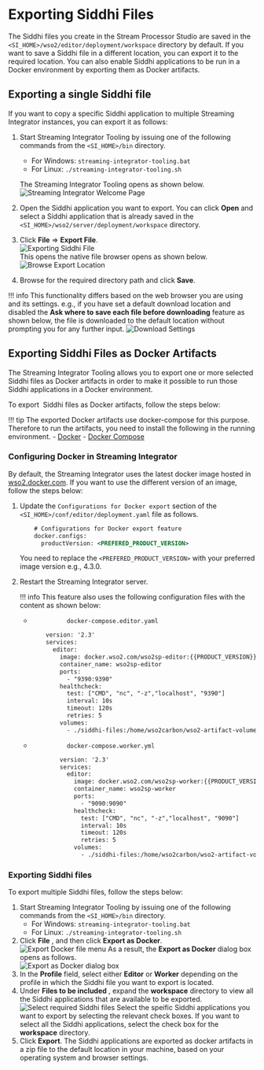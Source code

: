 # Exporting Siddhi Files
The Siddhi files you create in the Stream Processor Studio are saved in the `<SI_HOME>/wso2/editor/deployment/workspace` 
directory by default. If you want to save a Siddhi file in a different location, you can export it to the required 
location. You can also enable Siddhi applications to be run in a Docker environment by exporting them as Docker 
artifacts.

## Exporting a single Siddhi file
If you want to copy a specific Siddhi application to multiple Streaming Integrator instances, you can export it as follows:

1. Start Streaming Integrator Tooling by issuing one of the following commands from the `<SI_HOME>/bin` directory.
    - For Windows: `streaming-integrator-tooling.bat`
    - For Linux: `./streaming-integrator-tooling.sh` <br/>
    
    The Streaming Integrator Tooling opens as shown below.  
    ![Streaming Integrator Welcome Page](../images/exporting-Siddhi-Applications/SI-Welcome_Page.png)
2. Open the Siddhi application you want to export. You can click **Open** and select a Siddhi application that is 
    already saved in the `<SI_HOME>/wso2/server/deployment/workspace` directory.
3. Click **File** =\> **Export File**.  
    ![Exporting Siddhi File](../images/exporting-Siddhi-Applications/Export_Siddhi_File.png)  
    This opens the native file browser opens as shown below.  
    ![Browse Export Location](../images/exporting-Siddhi-Applications/fileExport.png)
4. Browse for the required directory path and click **Save**.

!!! info
    This functionality differs based on the web browser you are using and its settings. e.g., if you have set a default
    download location and disabled the **Ask where to save each file before downloading** feature as shown below, the 
    file is downloaded to the default location without prompting you for any further input.
    ![Download Settings](../images/exporting-Siddhi-Applications/Download_Settings.png)  
    
## Exporting Siddhi Files as Docker Artifacts
The Streaming Integrator Tooling allows you to export one or more selected Siddhi files as Docker artifacts in order to
 make it possible to run those Siddhi applications in a Docker environment.

To export  Siddhi files as Docker artifacts, follow the steps below:

!!! tip
    The exported Docker artifacts use docker-compose for this purpose. Therefore to run the artifacts, you need to 
    install the following in the running environment.
    - [Docker](https://www.docker.com/)
    - [Docker Compose](https://docs.docker.com/compose/)


### Configuring Docker in Streaming Integrator

By default, the Streaming Integrator uses the latest docker image hosted in [wso2.docker.com](http://wso2.docker.com/).
 If you want to use the different version of an image, follow the steps below:

1.  Update the `Configurations for Docker export` section of the `<SI_HOME>/conf/editor/deployment.yaml` file as
    follows.

    ``` xml
        # Configurations for Docker export feature
        docker.configs:
          productVersion: <PREFERED_PRODUCT_VERSION>
    ```

    You need to replace the `<PREFERED_PRODUCT_VERSION>` with your preferred image version e.g., 4.3.0.

2.  Restart the Streaming Integrator server.

    !!! info
        This feature also uses the following configuration files with the content as shown below:

    -   `           docker-compose.editor.yaml          `

        ``` xml
            version: '2.3'
            services:
              editor:
                image: docker.wso2.com/wso2sp-editor:{{PRODUCT_VERSION}}
                container_name: wso2sp-editor
                ports:
                  - "9390:9390"
                healthcheck:
                  test: ["CMD", "nc", "-z","localhost", "9390"]
                  interval: 10s
                  timeout: 120s
                  retries: 5
                volumes:
                  - ./siddhi-files:/home/wso2carbon/wso2-artifact-volume/wso2/editor/deployment/workspace
        ```
    
    -   `           docker-compose.worker.yml          `
    
        ``` xml
                version: '2.3'
                services:
                  editor:
                    image: docker.wso2.com/wso2sp-worker:{{PRODUCT_VERSION}}
                    container_name: wso2sp-worker
                    ports:
                      - "9090:9090"
                    healthcheck:
                      test: ["CMD", "nc", "-z","localhost", "9090"]
                      interval: 10s
                      timeout: 120s
                      retries: 5
                    volumes:
                      - ./siddhi-files:/home/wso2carbon/wso2-artifact-volume/wso2/worker/deployment/siddhi-files
        ```
        

### Exporting Siddhi files

To export multiple Siddhi files, follow the steps below:

1. Start Streaming Integrator Tooling by issuing one of the following commands from the `<SI_HOME>/bin` directory.
     - For Windows: `streaming-integrator-tooling.bat`
     - For Linux: `./streaming-integrator-tooling.sh` <br/>
2. Click **File** , and then click **Export as Docker**.  
   ![Export Docker file menu](../images/exporting-Siddhi-Applications/File_Menu_Export_Docker.png) 
   As a result, the **Export as Docker** dialog box opens as follows.  
   ![Export as Docker dialog box](../images/exporting-Siddhi-Applications/Export_As_Docker.png)
3. In the **Profile** field, select either **Editor** or **Worker** depending on the profile in which the Siddhi file
   you want to export is located.
4. Under **Files to be included** , expand the **workspace** directory to view all the Siddhi applications that are 
   available to be exported.  
   ![Select required Siddhi files](../images/exporting-Siddhi-Applications/Select_Siddhi_Files.png)
   Select the speific Siddhi applications you want to export by selecting the relevant check boxes. If you want to 
   select all the Siddhi applications, select the check box for the **workspace** directory.
5.  Click **Export**. The Siddhi applications are exported as docker artifacts in a zip file to the default location 
    in your machine, based on your operating system and browser settings.